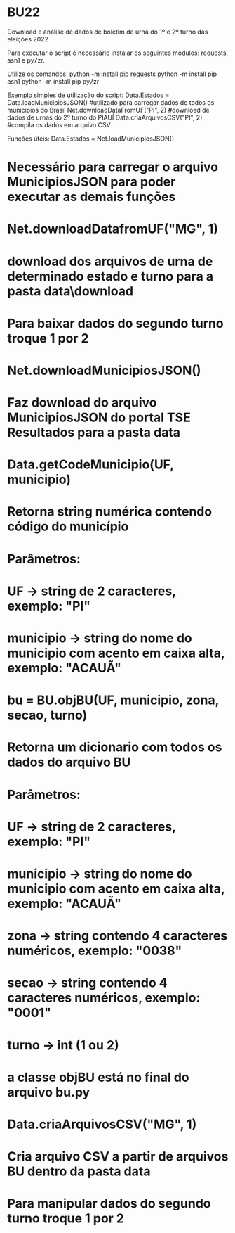 # BU22
Download e análise de dados de boletim de urna do 1º e 2º turno das eleições 2022

Para executar o script é necessário instalar os seguintes módulos: requests, asn1 e py7zr.

Utilize os comandos:
python -m install pip requests
python -m install pip asn1
python -m install pip py7zr

Exemplo simples de utilização do script:
Data.Estados = Data.loadMunicipiosJSON() #utilizado para carregar dados de todos os municipios do Brasil
Net.downloadDataFromUF("PI", 2) #download de dados de urnas do 2º turno do PIAUÍ
Data.criaArquivosCSV("PI", 2) #compila os dados em arquivo CSV

Funções úteis:
   Data.Estados = Net.loadMunicipiosJSON()
#       Necessário para carregar o arquivo MunicipiosJSON para poder executar as demais funções
#
#   Net.downloadDatafromUF("MG", 1)
#       download dos arquivos de urna de determinado estado e turno para a pasta data\download
#       Para baixar dados do segundo turno troque 1 por 2
#
#   Net.downloadMunicipiosJSON()
#       Faz download do arquivo MunicipiosJSON do portal TSE Resultados para a pasta data
#
#   Data.getCodeMunicipio(UF, municipio)
#       Retorna string numérica contendo código do município
#       Parâmetros:
#           UF -> string de 2 caracteres, exemplo: "PI"
#			municipio -> string do nome do municipio com acento em caixa alta, exemplo: "ACAUÃ"
#
#   bu = BU.objBU(UF, municipio, zona, secao, turno)
#       Retorna um dicionario com todos os dados do arquivo BU
#       Parâmetros:
#           UF -> string de 2 caracteres, exemplo: "PI"
#			municipio -> string do nome do municipio com acento em caixa alta, exemplo: "ACAUÃ"
#			zona -> string contendo 4 caracteres numéricos, exemplo: "0038"
#           secao -> string contendo 4 caracteres numéricos, exemplo: "0001"
#           turno -> int (1 ou 2)
#       a classe objBU está no final do arquivo bu.py
#
#   Data.criaArquivosCSV("MG", 1)
#       Cria arquivo CSV a partir de arquivos BU dentro da pasta data
#       Para manipular dados do segundo turno troque 1 por 2
